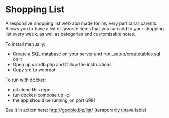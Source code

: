 Shopping List
=============

A responsive shopping list web app made for my very particular parents. Allows you to have
a list of favorite items that you can add to your shopping list every week, as well as
categories and customizable notes.

To install manually:
  - Create a SQL database on your server and run _setup/createtables.sql on it
  - Open up src/db.php and follow the instructions
  - Copy src to webroot

To run with docker:
  - git clone this repo
  - run docker-compose up -d
  - the app should be running on port 6981

See it in action here: http://gooble.biz/list/ (temporarily unavailable)
